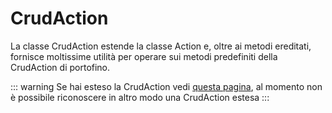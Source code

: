 # CrudAction

La classe CrudAction estende la classe Action e, oltre ai metodi ereditati, fornisce moltissime utilità per operare sui metodi predefiniti della CrudAction di portofino.

::: warning
Se hai esteso la CrudAction vedi [questa pagina](/config#crudactionclasses), al momento non è possibile riconoscere in altro modo una CrudAction estesa
:::
